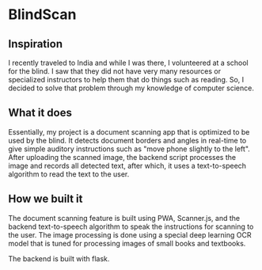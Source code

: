 # BlindScan

## Inspiration

I recently traveled to India and while I was there, I volunteered at a school for the blind. I saw that they did not have very many resources or specialized instructors to help them that do things such as reading. So, I decided to solve that problem through my knowledge of computer science.

## What it does

Essentially, my project is a document scanning app that is optimized to be used by the blind. It detects document borders and angles in real-time to give simple auditory instructions such as "move phone slightly to the left". After uploading the scanned image, the backend script processes the image and records all detected text, after which, it uses a text-to-speech algorithm to read the text to the user.

## How we built it

The document scanning feature is built using PWA, Scanner.js, and the backend text-to-speech algorithm to speak the instructions for scanning to the user. The image processing is done using a special deep learning OCR model that is tuned for processing images of small books and textbooks. 

The backend is built with flask.
